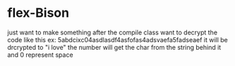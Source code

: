 # flex-Bison
just want to make something after the compile class
want to decrypt the code like this ex: 5abdcixc04asdlasdf4asfofas4adsvaefa5fadseaef 
it will be drcrypted to "i love" 
the number will get the char from the string behind it 
and 0 represent space
